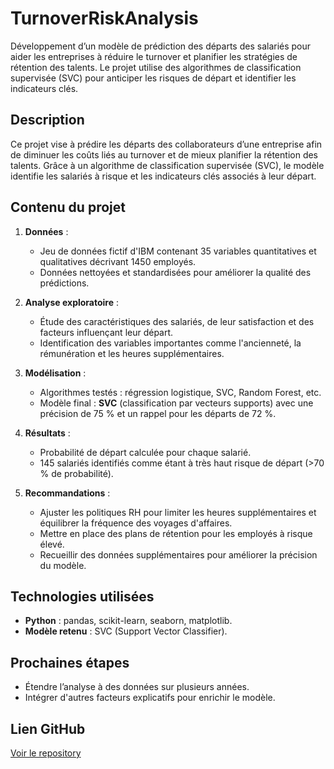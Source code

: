 # TurnoverRiskAnalysis
Développement d’un modèle de prédiction des départs des salariés pour aider les entreprises à réduire le turnover et planifier les stratégies de rétention des talents. Le projet utilise des algorithmes de classification supervisée (SVC) pour anticiper les risques de départ et identifier les indicateurs clés.

## Description
Ce projet vise à prédire les départs des collaborateurs d’une entreprise afin de diminuer les coûts liés au turnover et de mieux planifier la rétention des talents. Grâce à un algorithme de classification supervisée (SVC), le modèle identifie les salariés à risque et les indicateurs clés associés à leur départ.

## Contenu du projet
1. **Données** :  
   - Jeu de données fictif d'IBM contenant 35 variables quantitatives et qualitatives décrivant 1450 employés.  
   - Données nettoyées et standardisées pour améliorer la qualité des prédictions.  

2. **Analyse exploratoire** :  
   - Étude des caractéristiques des salariés, de leur satisfaction et des facteurs influençant leur départ.  
   - Identification des variables importantes comme l'ancienneté, la rémunération et les heures supplémentaires.  

3. **Modélisation** :  
   - Algorithmes testés : régression logistique, SVC, Random Forest, etc.  
   - Modèle final : **SVC** (classification par vecteurs supports) avec une précision de 75 % et un rappel pour les départs de 72 %.  

4. **Résultats** :  
   - Probabilité de départ calculée pour chaque salarié.  
   - 145 salariés identifiés comme étant à très haut risque de départ (>70 % de probabilité).  

5. **Recommandations** :  
   - Ajuster les politiques RH pour limiter les heures supplémentaires et équilibrer la fréquence des voyages d'affaires.  
   - Mettre en place des plans de rétention pour les employés à risque élevé.  
   - Recueillir des données supplémentaires pour améliorer la précision du modèle.  

## Technologies utilisées
- **Python** : pandas, scikit-learn, seaborn, matplotlib.  
- **Modèle retenu** : SVC (Support Vector Classifier).  

## Prochaines étapes
- Étendre l’analyse à des données sur plusieurs années.  
- Intégrer d'autres facteurs explicatifs pour enrichir le modèle.  

## Lien GitHub  
[Voir le repository](http://github.com/mariatot/EmployeeAttritionPrediction)  
